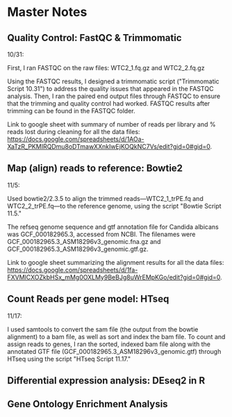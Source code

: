 # Master Notes

## Quality Control: FastQC & Trimmomatic
10/31: 

First, I ran FASTQC on the raw files: WTC2_1.fq.gz and WTC2_2.fq.gz

Using the FASTQC results, I designed a trimmomatic script ("Trimmomatic Script 10.31") to address the quality issues that appeared in the FASTQC analysis. Then, I ran the paired end output files through FASTQC to ensure that the trimming and quality control had worked. FASTQC results after trimming can be found in the FASTQC folder. 

Link to google sheet with summary of number of reads per library and % reads lost during cleaning for all the data files: https://docs.google.com/spreadsheets/d/1AOa-XaTzR_PKMIRQDmu8oDTmawXXnkIwEjKOQkNC7Vs/edit?gid=0#gid=0. 

## Map (align) reads to reference: Bowtie2
11/5: 

Used bowtie2/2.3.5 to align the trimmed reads—WTC2_1_trPE.fq and WTC2_2_trPE.fq—to the reference genome, using the script "Bowtie Script 11.5."

The refseq genome sequence and gtf annotation file for Candida albicans was GCF_000182965.3, accessed from NCBI. The filenames were GCF_000182965.3_ASM18296v3_genomic.fna.gz and GCF_000182965.3_ASM18296v3_genomic.gtf.gz. 

Link to google sheet summarizing the alignment results for all the data files: https://docs.google.com/spreadsheets/d/1fa-FXVMlCXOZkbHSx_mMg0OXLMy9BeBJg8uWrEMpKGo/edit?gid=0#gid=0.


## Count Reads per gene model: HTseq
11/17:

I used samtools to convert the sam file (the output from the bowtie alignment) to a bam file, as well as sort and index the bam file. To count and assign reads to genes, I ran the sorted, indexed bam file along with the annotated GTF file (GCF_000182965.3_ASM18296v3_genomic.gtf) through HTseq using the script "HTseq Script 11.17."

## Differential expression analysis: DEseq2 in R
## Gene Ontology Enrichment Analysis
